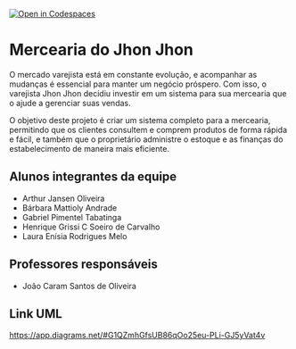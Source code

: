 [![Open in Codespaces](https://classroom.github.com/assets/launch-codespace-f4981d0f882b2a3f0472912d15f9806d57e124e0fc890972558857b51b24a6f9.svg)](https://classroom.github.com/open-in-codespaces?assignment_repo_id=10123420)
# Mercearia do Jhon Jhon

O mercado varejista está em constante evolução, e acompanhar as mudanças é essencial para manter um negócio próspero. Com isso, o varejista Jhon Jhon decidiu investir em um sistema para sua mercearia que o ajude a gerenciar suas vendas.

O objetivo deste projeto é criar um sistema completo para a mercearia, permitindo que os clientes consultem e comprem produtos de forma rápida e fácil, e também que o proprietário administre o estoque e as finanças do estabelecimento de maneira mais eficiente.

## Alunos integrantes da equipe

* Arthur Jansen Oliveira
* Bárbara Mattioly Andrade 
* Gabriel Pimentel Tabatinga
* Henrique Grissi C Soeiro de Carvalho
* Laura Enísia Rodrigues Melo

## Professores responsáveis

* João Caram Santos de Oliveira

## Link UML
https://app.diagrams.net/#G1QZmhGfsUB86qOo25eu-PLi-GJ5yVat4v
